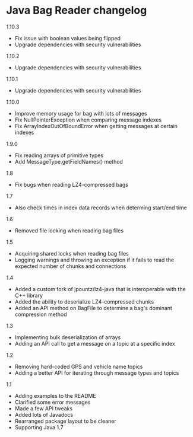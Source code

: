 # Java Bag Reader changelog

1.10.3

- Fix issue with boolean values being flipped
- Upgrade dependencies with security vulnerabilities

1.10.2

- Upgrade dependencies with security vulnerabilities

1.10.1

- Upgrade dependencies with security vulnerabilities

1.10.0

- Improve memory usage for bag with lots of messages
- Fix NullPointerException when comparing message indexes
- Fix ArrayIndexOutOfBoundError when getting messages at certain indexes

1.9.0

- Fix reading arrays of primitive types
- Add MessageType.getFieldNames() method

1.8

- Fix bugs when reading LZ4-compressed bags

1.7

- Also check times in index data records when determing start/end time

1.6

- Removed file locking when reading bag files

1.5

- Acquiring shared locks when reading bag files
- Logging warnings and throwing an exception if it fails to read the expected number of chunks and connections

1.4

- Added a custom fork of jpountz/lz4-java that is interoperable with the C++ library
- Added the ability to deserialize LZ4-compressed chunks
- Added an API method on BagFile to determine a bag's dominant compression method

1.3

- Implementing bulk deserialization of arrays
- Adding an API call to get a message on a topic at a specific index

1.2

- Removing hard-coded GPS and vehicle name topics
- Adding a better API for iterating through message types and topics

1.1

- Adding examples to the README
- Clarified some error messages
- Made a few API tweaks
- Added lots of Javadocs
- Rearranged package layout to be cleaner
- Supporting Java 1.7

